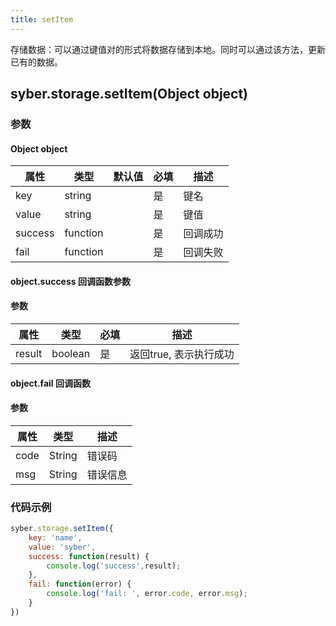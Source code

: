 ```yaml
---
title: setItem
---
```


存储数据：可以通过键值对的形式将数据存储到本地。同时可以通过该方法，更新已有的数据。

<!-- 支持`Promise` 使用。 -->

## syber.storage.setItem(Object object)
### 参数
#### Object object
| 属性     | 类型   | 默认值  |  必填 | 描述                         |
| ---------- | ------- | -------- | ---------------- | ----------------------------------|
| key | string |  | 是       | 键名 |
| value | string |  |  是       | 键值 |
| success | function |  |  是       | 回调成功      |
| fail   | function |   | 是       | 回调失败      |

#### object.success 回调函数参数
#### 参数
| 属性     | 类型    | 必填 | 描述                     |
| ---------- | ------- | -------- | ---------------------- |
| result | boolean  | 是     | 返回true, 表示执行成功  |

#### object.fail 回调函数
#### 参数
| 属性 | 类型  | 描述 |
| -- | -- | -- |
| code | String | 错误码 |
| msg | String  | 错误信息 |


### 代码示例
``` javascript
syber.storage.setItem({
    key: 'name',
    value: 'syber',
    success: function(result) {
        console.log('success',result); 
    },
    fail: function(error) {
        console.log('fail: ', error.code, error.msg);
    }
})
```

<!-- #### Promise
``` javascript
syber.storage.setItem({
    key: 'name'
}).then(function(result) {
console.log('success',result); 
}).catch(function(error) {
    console.log('fail: ', error.code, error.msg);
}) -->
```